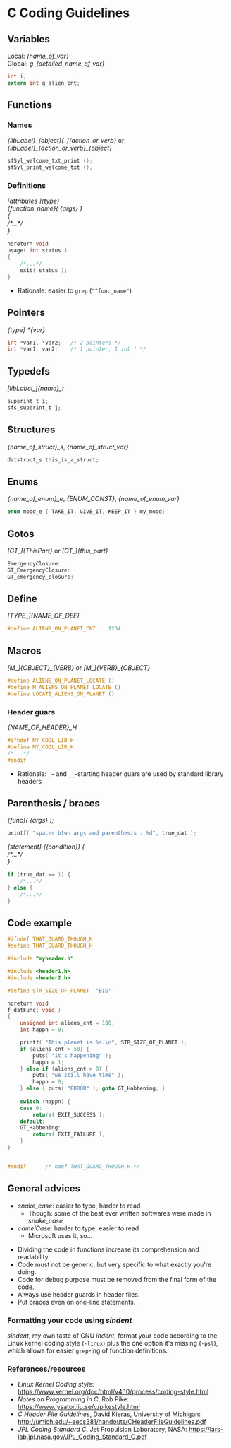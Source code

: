 C Coding Guidelines
===================

## Variables
Local: *{name\_of\_var}*  
Global: *g\_{detailed\_name\_of\_var}*  
```C
int i;
extern int g_alien_cnt;
```
<!-- TODO: make it shorter -->
## Functions
### Names
*{libLabel}\_{object}[\_]{action\_or\_verb}* or *{libLabel}\_{action\_or\_verb}\_{object}*
```C
sfSyl_welcome_txt_print ();
sfSyl_print_welcome_txt ();
```
### Definitions
*[attributes ]{type}   
{function_name}( {args} )   
{  
	/\*...\*/  
}*
```C
noreturn void
usage( int status )
{
	/*...*/
	exit( status );
}
```
* Rationale: easier to `grep` (`"^func_name"`)

## Pointers
*{type} \*{var}*
```C
int *var1, *var2; 	/* 2 pointers */
int *var1, var2; 	/* 1 pointer, 1 int ! */
```
## Typedefs
*[libLabel\_]{name}\_t*
```C
superint_t i;
sfs_superint_t j;
```
## Structures
*{name\_of\_struct}\_s*, *{name\_of\_struct\_var}*
```C
datstruct_s this_is_a_struct;
```
## Enums
*{name\_of\_enum}\_e*, *{ENUM\_CONST}*, *{name\_of\_enum\_var}*
```C
enum mood_e { TAKE_IT, GIVE_IT, KEEP_IT } my_mood;
```
## Gotos
*[GT\_]{ThisPart}* or *[GT\_]{this_part}*
```C
EmergencyClosure:
GT_EmergencyClosure:
GT_emergency_closure:
```
## Define
*[TYPE\_]{NAME\_OF\_DEF}*
```C
#define ALIENS_ON_PLANET_CNT 	1234
```
## Macros
*[M\_]{OBJECT}\_{VERB}* or *[M\_]{VERB}\_{OBJECT}*
```C
#define ALIENS_ON_PLANET_LOCATE ()
#define M_ALIENS_ON_PLANET_LOCATE ()
#define LOCATE_ALIENS_ON_PLANET ()
```
### Header guars
*{NAME\_OF\_HEADER}\_H*
```C
#ifndef MY_COOL_LIB_H
#define MY_COOL_LIB_H
/*...*/
#endif
```
* Rationale: `_`- and `__`-starting header guars are used by standard library headers

## Parenthesis / braces
*{func}( {args} );*
```C
printf( "spaces btwn args and parenthesis : %d", true_dat );
```
*{statement} ({condition}) {  
    /\*...\*/  
}*
```C
if (true_dat == 1) {
	/*...*/
} else {
	/*...*/
}
```

## Code example

```C
#ifndef THAT_GUARD_THOUGH_H
#define THAT_GUARD_THOUGH_H

#include "myheader.h"

#include <header1.h>
#include <header2.h>

#define STR_SIZE_OF_PLANET 	"BIG"

noreturn void
f_datFunc( void )
{
	unsigned int aliens_cnt = 100;
	int happn = 0;

	printf( "This planet is %s.\n", STR_SIZE_OF_PLANET );
	if (aliens_cnt > 50) {
		puts( "it's happening" );
		happn = 1;
	} else if (aliens_cnt > 0) {
		puts( "we still have time" );
		happn = 0;
	} else { puts( "ERROR" ); goto GT_Habbening; }
	
	switch (happn) {
	case 0:
		return( EXIT_SUCCESS );
	default:
	GT_Habbening:
		return( EXIT_FAILURE );
	}
}


#endif 		/* ndef THAT_GUARD_THOUGH_H */
```

## General advices

* *snake_case*: easier to type, harder to read
	* Though: some of the best ever written softwares were made in *snake_case*
* *camelCase*: harder to type, easier to read
	* Microsoft uses it, so...
<!-- separator -->
* Dividing the code in functions increase its comprehension and readability.
* Code must not be generic, but very specific to what exactly you're doing.
* Code for debug purpose must be removed from the final form of the code.
* Always use header guards in header files.
* Put braces even on one-line statements.

### Formatting your code using *sindent*

*sindent*, my own taste of GNU *indent*, format your code according to the Linux
kernel coding style (`-linux`) plus the one option it's missing (`-psl`), which
allows for easier `grep`-ing of function definitions.

### References/resources

* *Linux Kernel Coding style*: <https://www.kernel.org/doc/html/v4.10/process/coding-style.html>
* *Notes on Programming in C*, Rob Pike: <https://www.lysator.liu.se/c/pikestyle.html>
* *C Header File Guidelines*, David Kieras, University of Michigan: <http://umich.edu/~eecs381/handouts/CHeaderFileGuidelines.pdf>
* *JPL Coding Standard C*, Jet Propulsion Laboratory, NASA: <https://lars-lab.jpl.nasa.gov/JPL_Coding_Standard_C.pdf>
